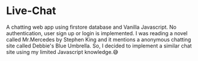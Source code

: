 # Live-Chat

A chatting web app using firstore database and Vanilla Javascript. No authentication, user sign up or login is implemented. I was reading
a novel called Mr.Mercedes by Stephen King and it mentions a anonymous chatting site called Debbie's Blue Umbrella.
So, I decided to implement a similar chat site using my limited Javascript knowledge.😅
